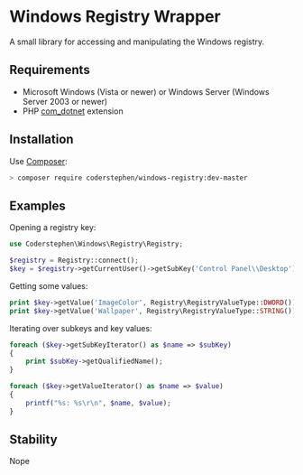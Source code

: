# Windows Registry Wrapper
A small library for accessing and manipulating the Windows registry.

## Requirements
- Microsoft Windows (Vista or newer) or Windows Server (Windows Server 2003 or newer)
- PHP [com_dotnet](http://php.net/manual/en/book.com.php) extension

## Installation
Use [Composer](http://getcomposer.org):

```sh
> composer require coderstephen/windows-registry:dev-master
```

## Examples
Opening a registry key:

```php
use Coderstephen\Windows\Registry\Registry;

$registry = Registry::connect();
$key = $registry->getCurrentUser()->getSubKey('Control Panel\\Desktop');
```

Getting some values:

```php
print $key->getValue('ImageColor', Registry\RegistryValueType::DWORD());
print $key->getValue('Wallpaper', Registry\RegistryValueType::STRING());
```

Iterating over subkeys and key values:

```php
foreach ($key->getSubKeyIterator() as $name => $subKey)
{
	print $subKey->getQualifiedName();
}

foreach ($key->getValueIterator() as $name => $value)
{
    printf("%s: %s\r\n", $name, $value);
}
```

## Stability
Nope
